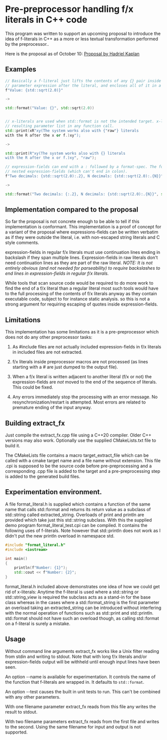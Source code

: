 # Pre-preprocessor handling f/x literals in C++ code

This program was written to support an upcoming proposal to introduce the idea of f-literals in C++ as a more or less textual transformation performed by the preprocessor..

Here is the proposal as of October 10: [Proposal by Hadriel Kaplan](http://api.csswg.org/bikeshed/?url=https://raw.githubusercontent.com/hadrielk/cpp-proposals/main/f-string/f-string-r2.bs&force=1)

## Examples

```C++
// Basically a f-literal just lifts the contents of any {} pair inside it to a separate function 
// parameter expression after the literal, and encloses all of it in a std::format call.
f"Value: {std::sqrt(2.0)}"

->

std::format("Value: {}", std::sqrt(2.0))


// x-literals are used when std::format is not the intended target. x-literals don't enclose the 
// resulting parameter list in any function call.
std::print(xR"xy(The system works also with {"raw"} literals
with the R after the x or f.)xy");

->

std::print(R"xy(The system works also with {} literals
with the R after the x or f.)xy", "raw");

// expression-fields can end with a : followed by a format-spec. The format-spec can contain
// nested expression-fields (which can't end in colon).
f"Two decimals: {std::sqrt(2.0):.2}, N decimals: {std::sqrt(2.0):.{N}}"

->

std::format("Two decimals: {:.2}, N decimals: {std::sqrt(2.0):.{N}}", std::sqrt(2.0), std::sqrt(2.0), N);


```

## Implementation compared to the proposal

So far the proposal is not concrete enough to be able to tell if this implementation is conformant. This implementation is a proof
of concept for a variant of the proposal where expressions-fields can be written verbatim as if they were outside the literal, i.e.
with non-escaped string literals and C style comments.

expression-fields in regular f/x literals must use continuation lines ending in backslash if they span multiple lines.
Expression-fields in raw literals don't need continuation lines as they are part of the raw literal. *NOTE: It is not entirely
obvious (and* *not needed for parseability) to require backslashes to end lines in expression-fields in regular f/x literals.*

While tools that scan source code would be required to do more work to find the end of a f/x literal than a regular literal most
such tools would have to the full processing of the contents of f/x literals anyway as they contain executable code, subject to for
instance static analysis. so this is not a strong argument for requiring escaping of quotes inside expression-fields.

## Limitations

This implementation has some limitations as it is a pre-preprocessor which does not do any other preprocessor tasks:

1. As #include files are not actually included expression-fields in f/x literals in included files are not extracted.

2. f/x literals inside preprocessor macros are not processed (as lines starting with a # are just dumped to the output file).

3. When a f/x literal is written adjacent to another literal (f/x or not) the expression-fields are _not_ moved to the end of the sequence of literals. This
    could be fixed.

4. Any errors immediately stop the processing with an error message. No resynchronization/restart is attempted. Most errors are
    related to premature ending of the input anyway.


## Building extract_fx

Just compile the extract_fx.cpp file using a C++20 compiler. Older C++ versions may also work. Optionally use the supplied
CMakeLists.txt file to build it.

The CMakeLists file contains a macro target_extract_file which can be called with a cmake target name and a file name without
extension. This file .cpi is supposed to be the source code before pre-preprocessing and a corresponding .cpp file is added to the
target and a pre-preprocessing step is added to the generated build files.

## Experimentation environment.

A file format_literal.h is supplied which contains a function of the same name that calls std::format and returns its return value
as a subclass of std::string called extracted_string. Overloads of print and println are provided which take just this std::string subclass. With this the supplied demo program format_literal_test.cpi can be compiled. It contains the following uses of f-literals. Note however that std::println does not work as I didn't put the new println overload in namespace std.

```C++
#include "format_literal.h"
#include <iostream>

int main()
{
    println(f"Number: {1}");
    std::cout << f"Number: {2}";
}
```

format_literal.h included above demonstrates one idea of how we could get rid of x-literals: Anytime the f-literal is used where a std::string or
std::string_view is required the subclass acts as a stand-in for the base class whereas in the cases where a std::format_string is
the first parameter an overload taking an extracted_string can be introduced without interfering with the normal operation of
functions such as std::print and std::println. std::format should not have such an overload though, as calling std::format on a
f-literal is surely a mistake.

## Usage

Without command line arguments extract_fx works like a Unix filter reading from stdin and writing to stdout. Note that with long f/x
literals and/or expression-fields output will be withheld until enough input lines have been seen.

An option --name is available for experimentation. It controls the name of the function that f-literals are wrapped in. It defaults to `std::format`.

An option --test causes the built in unit tests to run. This can't be combined with any other parameters.

With one filename parameter extract_fx reads from this file any writes the result to stdout.

With two filename parameters extract_fx reads from the first file and writes to the second. Using the same filename for input and output is not supported.
